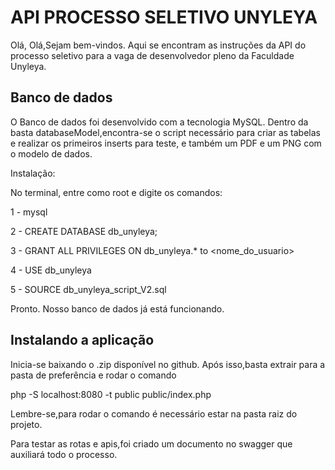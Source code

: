 # API PROCESSO SELETIVO UNYLEYA

Olá, Olá,Sejam bem-vindos. Aqui se encontram as instruções da API do processo seletivo para a vaga de desenvolvedor pleno da Faculdade Unyleya. 
 

## Banco de dados 

O Banco de dados foi desenvolvido com a tecnologia MySQL. Dentro da basta databaseModel,encontra-se o script
necessário para criar as tabelas e realizar os primeiros inserts para teste, e também um PDF e um PNG com o
modelo de dados.

Instalação:

No terminal, entre como root e digite os comandos:

1 - mysql

2 - CREATE DATABASE db_unyleya;

3 - GRANT ALL PRIVILEGES ON db_unyleya.* to <nome_do_usuario>

4 - USE db_unyleya

5 - SOURCE db_unyleya_script_V2.sql


Pronto. Nosso banco de dados já está funcionando.

## Instalando a aplicação 

Inicia-se baixando o .zip disponível no github. Após isso,basta extrair para a pasta de preferência e rodar o comando

 php -S localhost:8080 -t public public/index.php
 
 Lembre-se,para rodar o comando é necessário estar na pasta raiz do projeto.
 
 
 
Para testar as rotas e apis,foi criado um documento no swagger que auxiliará todo o processo.
 

